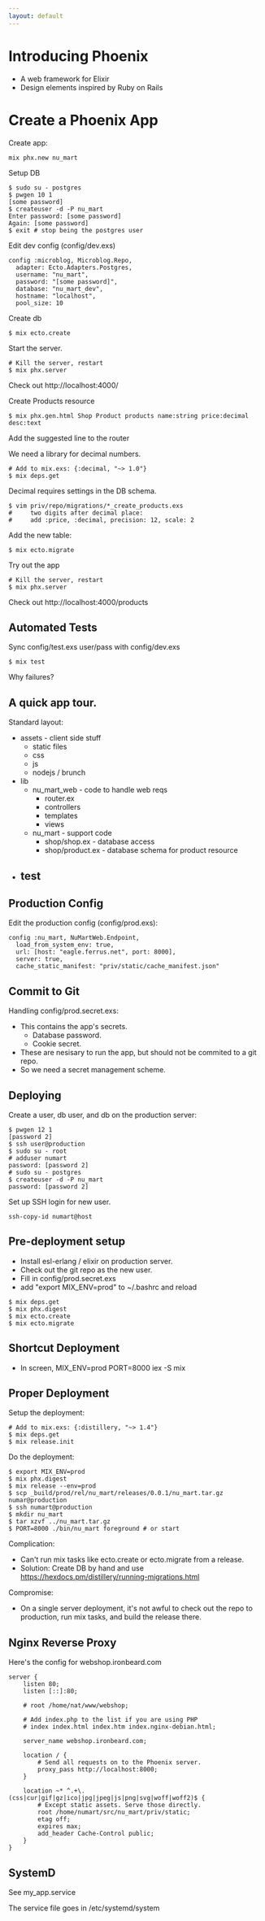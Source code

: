 ```yaml
---
layout: default
---
```


# Introducing Phoenix

 - A web framework for Elixir
 - Design elements inspired by Ruby on Rails

# Create a Phoenix App

Create app:

```
mix phx.new nu_mart
```

Setup DB

```
$ sudo su - postgres
$ pwgen 10 1
[some password]
$ createuser -d -P nu_mart
Enter password: [some password]
Again: [some password]
$ exit # stop being the postgres user
```

Edit dev config (config/dev.exs)

```
config :microblog, Microblog.Repo,
  adapter: Ecto.Adapters.Postgres,
  username: "nu_mart",
  password: "[some password]",
  database: "nu_mart_dev",
  hostname: "localhost",
  pool_size: 10
```

Create db

```
$ mix ecto.create
```

Start the server.

```
# Kill the server, restart
$ mix phx.server
```

Check out http://localhost:4000/

Create Products resource

```
$ mix phx.gen.html Shop Product products name:string price:decimal desc:text
```

Add the suggested line to the router

We need a library for decimal numbers.

```
# Add to mix.exs: {:decimal, "~> 1.0"}
$ mix deps.get
```

Decimal requires settings in the DB schema.

```
$ vim priv/repo/migrations/*_create_products.exs
#     two digits after decimal place:
#     add :price, :decimal, precision: 12, scale: 2
```

Add the new table:

```
$ mix ecto.migrate
```

Try out the app

```
# Kill the server, restart
$ mix phx.server
```

Check out http://localhost:4000/products

## Automated Tests

Sync config/test.exs user/pass with config/dev.exs

```$ mix test```

Why failures?

## A quick app tour.

Standard layout:

 - assets - client side stuff
   - static files
   - css
   - js
   - nodejs / brunch
 - lib
   - nu_mart_web - code to handle web reqs
     - router.ex
     - controllers
     - templates
     - views
   - nu_mart - support code
     - shop/shop.ex - database access
     - shop/product.ex - database schema for product resource
  - test
    - 

## Production Config

Edit the production config (config/prod.exs):

```
config :nu_mart, NuMartWeb.Endpoint,
  load_from_system_env: true,
  url: [host: "eagle.ferrus.net", port: 8000],
  server: true,
  cache_static_manifest: "priv/static/cache_manifest.json"
```

## Commit to Git

Handling config/prod.secret.exs:

 - This contains the app's secrets.
   - Database password.
   - Cookie secret.
 - These are nesisary to run the app, but should
   not be commited to a git repo.
 - So we need a secret management scheme.
 
## Deploying

Create a user, db user, and db on the production server:

```
$ pwgen 12 1
[password 2]
$ ssh user@production
$ sudo su - root
# adduser numart
password: [password 2]
# sudo su - postgres
$ createuser -d -P nu_mart
password: [password 2]
```

Set up SSH login for new user.

```ssh-copy-id numart@host```

## Pre-deployment setup

 - Install esl-erlang / elixir on production server.
 - Check out the git repo as the new user.
 - Fill in config/prod.secret.exs
 - add "export MIX_ENV=prod" to ~/.bashrc and reload

```
$ mix deps.get
$ mix phx.digest
$ mix ecto.create
$ mix ecto.migrate
```
 
## Shortcut Deployment

 - In screen, MIX_ENV=prod PORT=8000 iex -S mix

## Proper Deployment

Setup the deployment:

```
# Add to mix.exs: {:distillery, "~> 1.4"}
$ mix deps.get
$ mix release.init
```

Do the deployment:

```
$ export MIX_ENV=prod
$ mix phx.digest
$ mix release --env=prod
$ scp _build/prod/rel/nu_mart/releases/0.0.1/nu_mart.tar.gz numar@production
$ ssh numart@production
$ mkdir nu_mart
$ tar xzvf ../nu_mart.tar.gz
$ PORT=8000 ./bin/nu_mart foreground # or start
```

Complication: 

 * Can't run mix tasks like ecto.create or ecto.migrate from a release.
 * Solution: Create DB by hand and use https://hexdocs.pm/distillery/running-migrations.html
 
Compromise:

 * On a single server deployment, it's not awful to check out the repo
   to production, run mix tasks, and build the release there.

## Nginx Reverse Proxy

Here's the config for webshop.ironbeard.com

```
server {
	listen 80;
	listen [::]:80;

	# root /home/nat/www/webshop; 

	# Add index.php to the list if you are using PHP
	# index index.html index.htm index.nginx-debian.html;

	server_name webshop.ironbeard.com;

	location / {
        # Send all requests on to the Phoenix server.
		proxy_pass http://localhost:8000;
	}

	location ~* ^.+\.(css|cur|gif|gz|ico|jpg|jpeg|js|png|svg|woff|woff2)$ {
        # Except static assets. Serve those directly.
		root /home/numart/src/nu_mart/priv/static;
		etag off;
		expires max;
		add_header Cache-Control public;
	}	 
}
```

## SystemD

See my_app.service

The service file goes in /etc/systemd/system

